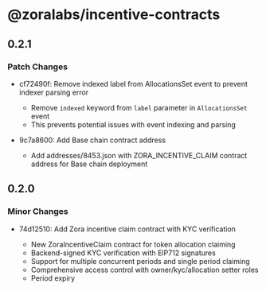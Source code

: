 # @zoralabs/incentive-contracts

## 0.2.1

### Patch Changes

- cf72490f: Remove indexed label from AllocationsSet event to prevent indexer parsing error

  - Remove `indexed` keyword from `label` parameter in `AllocationsSet` event
  - This prevents potential issues with event indexing and parsing

- 9c7a8600: Add Base chain contract address

  - Add addresses/8453.json with ZORA_INCENTIVE_CLAIM contract address for Base chain deployment

## 0.2.0

### Minor Changes

- 74d12510: Add Zora incentive claim contract with KYC verification

  - New ZoraIncentiveClaim contract for token allocation claiming
  - Backend-signed KYC verification with EIP712 signatures
  - Support for multiple concurrent periods and single period claiming
  - Comprehensive access control with owner/kyc/allocation setter roles
  - Period expiry
